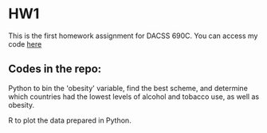# HW1
This is the first homework assignment for DACSS 690C. You can access my code [here](https://comp-soc-science-methods.github.io/HW1/)

## Codes in the repo:
Python to bin the 'obesity' variable, find the best scheme, and determine which countries had the lowest levels of alcohol and tobacco use, as well as obesity.

R to plot the data prepared in Python.
